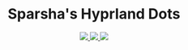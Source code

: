 <div align="center">

#   **Sparsha's Hyprland Dots**

  <p align="center">
  <!-- VSCode -->
  <a href="https://code.visualstudio.com/" target="_blank">
    <img src="https://img.shields.io/badge/VSCode-007ACC?style=for-the-badge&logo=visual-studio-code&logoColor=white" />
  </a>
  
  <!-- Arch Linux -->
  <a href="https://archlinux.org/" target="_blank">
    <img src="https://img.shields.io/badge/Arch_Linux-1793D1?style=for-the-badge&logo=arch-linux&logoColor=white" />
  </a>
  
  <!-- Hyprland -->
  <a href="https://hyprland.org/" target="_blank">
    <img src="https://img.shields.io/badge/Hyprland-000000?style=for-the-badge&logo=linux&logoColor=white" />
  </a>
</p>



